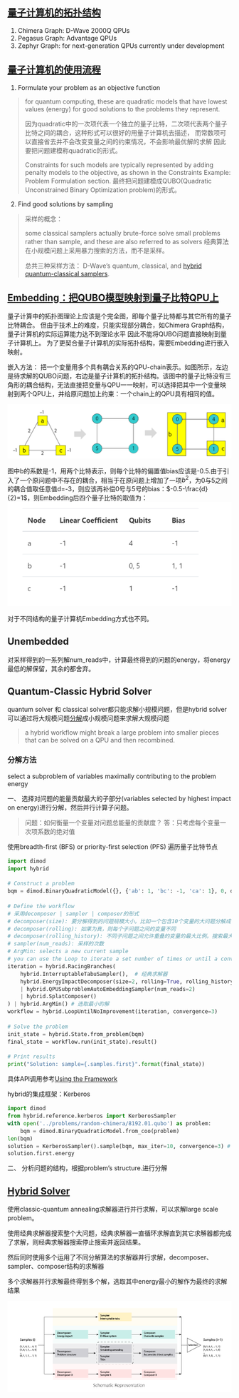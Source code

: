 
## [量子计算机的拓扑结构](https://docs.dwavesys.com/docs/latest/c_gs_4.html#pegasus-graph)
1. Chimera Graph: D-Wave 2000Q QPUs
2. Pegasus Graph: Advantage QPUs
3. Zephyr Graph: for next-generation QPUs currently under development

## [量子计算机的使用流程](https://docs.dwavesys.com/docs/latest/c_gs_workflow.html#getting-started-workflow)
1. Formulate your problem as an objective function
> for quantum computing, these are quadratic models that have lowest values (energy) for good solutions to the problems they represent.
>
> 因为quadratic中的一次项代表一个独立的量子比特，二次项代表两个量子比特之间的耦合，这种形式可以很好的用量子计算机去描述，
> 而常数项可以直接省去并不会改变变量之间的约束情况，不会影响最优解的求解
> 因此要把问题建模称quadratic的形式。
>
> Constraints for such models are typically represented by adding penalty models to the objective, as shown in the Constraints Example: Problem Formulation section.
> 最终把问题建模成QUBO(Quadratic Unconstrained Binary Optimization problem)的形式。
2. Find good solutions by sampling
> 采样的概念：
>
> some classical samplers actually brute-force solve small problems rather than sample, and these are also referred to as solvers
> 经典算法在小规模问题上采用暴力搜索的方法，而不是采样。
>
> 总共三种采样方法： D-Wave’s quantum, classical, and [hybrid quantum-classical samplers](#quantum-classic-hybrid-solver).

## [Embedding：把QUBO模型映射到量子比特QPU上](https://docs.dwavesys.com/docs/latest/c_gs_7.html#getting-started-embedding)
量子计算中的拓扑图理论上应该是个完全图，即每个量子比特都与其它所有的量子比特耦合。
但由于技术上的难度，只能实现部分耦合，如Chimera Graph结构，量子计算机的实际运算能力达不到理论水平
因此不能将QUBO问题直接映射到量子计算机上。
为了更契合量子计算机的实际拓扑结构，需要Embedding进行嵌入映射。

嵌入方法：
把一个变量用多个具有耦合关系的QPU-chain表示。如图所示，左边是待求解的QUBO问题，右边是量子计算机的拓扑结构。该图中的量子比特没有三角形的耦合结构，无法直接把变量与QPU一一映射，可以选择把其中一个变量映射到两个QPU上，并给原问题加上约束：一个chain上的QPU具有相同的值。


![Embedding](../../images/Quantum%20Annealing/Embedding.png)

图中b的系数是-1，用两个比特表示，则每个比特的偏置值bias应该是-0.5.由于引入了一个原问题中不存在的耦合，相当于在原问题上增加了一项$b^2$，为0与5之间的耦合值取任意值d=-3，则应该再补偿0号与5号的bias：$-0.5-\frac{d}{2}=1$，则Embedding后四个量子比特的取值为：
![](../../images/Quantum%20Annealing/Embed%20Reslut.png)

对于不同结构的量子计算机Embedding方式也不同。

## Unembedded
对采样得到的一系列解num_reads中，计算最终得到的问题的energy，将energy最低的解保留，其余的都舍弃。



## Quantum-Classic Hybrid Solver
quantum solver 和 classical solver都只能求解小规模问题，但是hybrid solver可以通过将大规模问题[分解](https://docs.dwavesys.com/docs/latest/handbook_decomposing.html#cb-decomposing)成小规模问题来求解大规模问题
> a hybrid workflow might break a large problem into smaller pieces that can be solved on a QPU and then recombined.


### 分解方法
select a subproblem of variables maximally contributing to the problem energy

一、 选择对问题的能量贡献最大的子部分(variables selected by highest impact on energy)进行分解，然后并行计算子问题。
> 问题：如何衡量一个变量对问题总能量的贡献度？
> 答：只考虑每个变量一次项系数的绝对值


使用breadth-first (BFS) or priority-first selection (PFS) 遍历量子比特节点
```python
import dimod
import hybrid

# Construct a problem
bqm = dimod.BinaryQuadraticModel({}, {'ab': 1, 'bc': -1, 'ca': 1}, 0, dimod.SPIN)

# Define the workflow
# 采用decomposer | sampler | composer的形式
# decomposer(size): 要分解得到的问题规模大小。比如一个包含10个变量的大问题分解成包含6个变量的子问题，则size=6
# decomposer(rolling): 如果为真，则每个子问题之间的变量不同
# decomposer(rolling_history): 不同子问题之间允许重叠的变量的最大比例。搜索最大能量影响是先将每个变量对能量的影响从大到小排队，然后从上往下搜索，size规定了窗口的大小，rolling_history限制了窗口的移动范围，如rolling_history=0.15限制了将前15%的变量分离出来
# sampler(num_reads): 采样的次数
# ArgMin: selects a new current sample
# you can use the Loop to iterate a set number of times or until a convergence criteria is met. （可以使用 Loop 迭代一定次数或直到满足收敛条件.）
iteration = hybrid.RacingBranches(
    hybrid.InterruptableTabuSampler(),  # 经典求解器
    hybrid.EnergyImpactDecomposer(size=2, rolling=True, rolling_history=0.15, traversal='pfs')   
    | hybrid.QPUSubproblemAutoEmbeddingSampler(num_reads=2)
    | hybrid.SplatComposer()
) | hybrid.ArgMin() # 选取最小的解
workflow = hybrid.LoopUntilNoImprovement(iteration, convergence=3)

# Solve the problem
init_state = hybrid.State.from_problem(bqm)
final_state = workflow.run(init_state).result()

# Print results
print("Solution: sample={.samples.first}".format(final_state))

```

具体API调用参考[Using the Framework](https://docs.ocean.dwavesys.com/en/stable/docs_hybrid/intro/using.html)

hybrid的集成框架：Kerberos
```python
import dimod
from hybrid.reference.kerberos import KerberosSampler
with open('../problems/random-chimera/8192.01.qubo') as problem:  
    bqm = dimod.BinaryQuadraticModel.from_coo(problem)
len(bqm)          
solution = KerberosSampler().sample(bqm, max_iter=10, convergence=3) # convergence: Number of iterations with no improvement that terminates sampling
solution.first.energy     
```
二、 分析问题的结构，根据problem’s structure.进行分解


## [Hybrid  Solver](https://docs.ocean.dwavesys.com/en/stable/docs_hybrid/intro/overview.html#overview-hybrid)
 
使用classic-quantum annealing求解器进行并行求解，可以求解large scale problem。

使用经典求解器搜索整个大问题，经典求解器一直循环求解直到其它求解器都完成了求解，则经典求解器搜索停止搜索并返回结果。

然后同时使用多个运用了不同分解算法的求解器并行求解，decomposer、sampler、composer结构的求解器

多个求解器并行求解最终得到多个解，选取其中energy最小的解作为最终的求解结果

![Hybrid Solver](../../images/Quantum%20Annealing/hybrid.png)